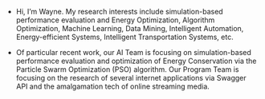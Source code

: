 - Hi, I’m Wayne. My research interests include simulation-based performance evaluation and Energy Optimization, Algorithm Optimization, Machine Learning, Data Mining, Intelligent Automation, Energy-efficient Systems, Intelligent Transportation Systems, etc.

- Of particular recent work, our AI Team is focusing on simulation-based performance evaluation and optimization of Energy Conservation via the Particle Swarm Optimization (PSO) algorithm. Our Program Team is focusing on the research of several internet applications via Swagger API and the amalgamation tech of online streaming media.

